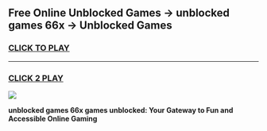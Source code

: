 
## Free Online Unblocked Games → unblocked games 66x → Unblocked Games
<h3>
<a href="https://premium.freeplayer.one?title=unblocked_games_66x&ref=21F">CLICK TO PLAY</a></h3>
<hr>

<h3>
<a href="https://premium.freeplayer.one?title=unblocked_games_66x&ref=21F">CLICK 2 PLAY</a>
  
</h3>

<a href="https://premium.freeplayer.one?title=unblocked_games_66x&ref=21F/"><img src="https://clearcache.store/games.png"></a>


**unblocked games 66x games unblocked: Your Gateway to Fun and Accessible Online Gaming**
